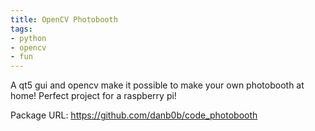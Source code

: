 ```yaml
---
title: OpenCV Photobooth
tags:
- python
- opencv
- fun
---
```


A qt5 gui and opencv make it possible to make your own photobooth at home!  Perfect project for a raspberry pi!

Package URL: <https://github.com/danb0b/code_photobooth>